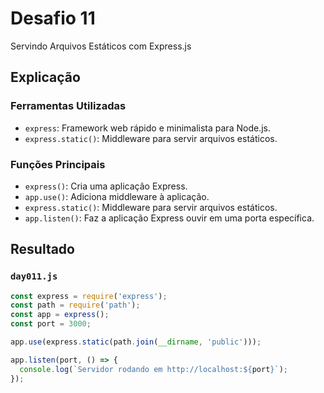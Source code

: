 # Desafio 11

Servindo Arquivos Estáticos com Express.js

## Explicação

### Ferramentas Utilizadas

- `express`: Framework web rápido e minimalista para Node.js.
- `express.static()`: Middleware para servir arquivos estáticos.

### Funções Principais

- `express()`: Cria uma aplicação Express.
- `app.use()`: Adiciona middleware à aplicação.
- `express.static()`: Middleware para servir arquivos estáticos.
- `app.listen()`: Faz a aplicação Express ouvir em uma porta específica.

## Resultado

### `day011.js`

```js
const express = require('express');
const path = require('path');
const app = express();
const port = 3000;

app.use(express.static(path.join(__dirname, 'public')));

app.listen(port, () => {
  console.log(`Servidor rodando em http://localhost:${port}`);
});
```